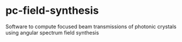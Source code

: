 # pc-field-synthesis
Software to compute focused beam transmissions of photonic crystals using angular spectrum field synthesis

